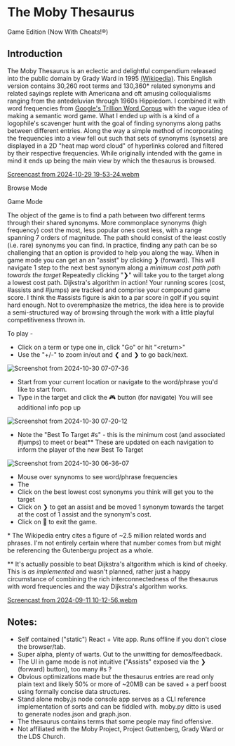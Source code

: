 # The Moby Thesaurus
Game Edition (Now With Cheats!®)

## Introduction

The Moby Thesaurus is an eclectic and delightful compendium released into the public domain by Grady Ward in 1995 [(Wikipedia)](https://en.wikipedia.org/wiki/Moby_Project). This English version contains 30,260 root terms and 130,360* related synonyms and related sayings replete with Americana and oft amusing colloquialisms ranging from the antedeluvian through 1960s Hippiedom. I combined it with word frequencies from [Google's Trillion Word Corpus](https://research.google/blog/all-our-n-gram-are-belong-to-you/) with the vague idea of making a semantic word game. What I ended up with is a kind of a logophile's scavenger hunt with the goal of finding synonyms along paths between different entries. Along the way a simple method of incorporating the frequencies into a view fell out such that sets of synonyms (synsets) are displayed in a 2D "heat map word cloud" of hyperlinks colored and filtered by their respective frequencies. While originally intended with the game in mind it ends up being the main view by which the thesaurus is browsed.

[Screencast from 2024-10-29 19-53-24.webm](https://github.com/user-attachments/assets/442e43c2-9ea7-4f5f-89bf-b140b786f433)

Browse Mode


Game Mode

The object of the game is to find a path between two different terms through their shared synonyms. More commonplace synonyms (high frequency) cost the most, less popular ones cost less, with a range spanning 7 orders of magnitude. The path should consist of the least costly (i.e. rare) synonyms you can find. In practice, finding any path can be so challenging that an option is provided to help you along the way. When in game mode you can get an an "assist" by clicking &#x276F; (forward). This will navigate 1 step to the next best synonym along a *minimum cost path path towards the target* Repeatedly clicking "&#x276F;" will take you to the target along a lowest cost path. Dijkstra's algorithm in action! Your running scores (cost, #assists and  #jumps) are tracked and comprise your compound game score. I think the #assists figure is akin to a par score in golf if you squint hard enough. Not to overemphasize the metrics, the idea here is to provide a semi-structured way of browsing through the work with a little playful competitiveness thrown in. 


To play - 
- Click on a term or type one in, click "Go" or hit "\<return\>"
- Use the "+/-" to zoom in/out and &#x276E; and &#x276F; to go back/next.

![Screenshot from 2024-10-30 07-07-36](https://github.com/user-attachments/assets/16e562fe-9e1d-4757-8e20-5aeaf311dcb1)

- Start from your current location or navigate to the word/phrase you'd like to start from.
- Type in the target and click the &#x1F3AE; button (for navigate) You will see additional info pop up


![Screenshot from 2024-10-30 07-20-12](https://github.com/user-attachments/assets/9dec0d09-8d3d-4f28-a2be-c70a76fdb418)


- Note the "Best To Target #s" - this is the minimum cost (and associated #jumps) to meet or beat** These are updated on each navigation to inform the player of the new Best To Target

![Screenshot from 2024-10-30 06-36-07](https://github.com/user-attachments/assets/3a983777-1ad0-42ad-9bb9-5f91722c8e7e)



- Mouse over synynoms to see word/phrase frequencies
- The 
- Click on the best lowest cost synonyms you think will get you to the target
- Click on &#x276F; to get an assist and be moved 1 synonym towards the target at the cost of 1 assist and the synonym's cost.
- Click on &#x1f6d1; to exit the game.

\* The Wikipedia entry cites a figure of ~2.5 million related words and phrases.  I'm not entirely certain where that number comes from but might be referencing the Gutenbergu project as a whole.

\** It's actually possible to beat Dijkstra's altgorithm which is kind of cheeky. This is *as implemented* and wasn't planned, rather just a happy circumstance of combining the rich interconnectedness of the thesaurus with word frequencies and the way Dijkstra's algorithm works.


[Screencast from 2024-09-11 10-12-56.webm](https://github.com/user-attachments/assets/b022f348-5793-42c9-881f-3f6793020eee)


## Notes:
- Self contained ("static") React + Vite app. Runs offline if you don't close the browser/tab.
- Super alpha, plenty of warts. Out to the unwitting for demos/feedback.
- The UI in game mode is not intuitive ("Assists" exposed via the &#x276F; (forward) button), too many #s ?
- Obvious optimizations made but the thesaurus entries are read only plain text and likely 50% or more of ~20MB can be saved + a perf boost using formally concise data structures.
- Stand alone moby.js node console app serves as a CLI reference implementation of sorts and can be fiddled with. moby.py ditto is used to generate nodes.json and graph.json.
- The thesaurus contains terms that some people may find offensive.
- Not affiliated with the Moby Project, Project Guttenberg, Grady Ward or the LDS Church.







